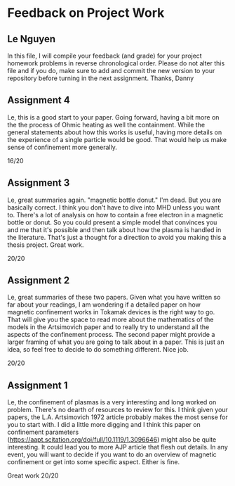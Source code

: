 # Feedback on Project Work
## Le Nguyen

In this file, I will compile your feedback (and grade) for your project homework problems in reverse chronological order. Please do not alter this file and if you do, make sure to add and commit the new version to your repository before turning in the next assignment. Thanks, Danny

## Assignment 4

Le, this is a good start to your paper. Going forward, having a bit more on the the process of Ohmic heating as well the containment. While the general statements about how this works is useful, having more details on the experience of a single particle would be good. That would help us make sense of confinement more generally.

16/20

## Assignment 3

Le, great summaries again. "magnetic bottle donut." I'm dead. But you are basically correct. I think you don't have to dive into MHD unless you want to. There's a lot of analysis on how to contain a free electron in a magnetic bottle or donut. So you could present a simple model that convinces you and me that it's possible and then talk about how the plasma is handled in the literature. That's just a thought  for a direction to avoid you making this a thesis project. Great work.

20/20

## Assignment 2

Le, great summaries of these two papers. Given what you have written so far about your readings, I am wondering if a detailed paper on how magnetic confinement works in Tokamak devices is the right way to go. That will give you the space to read more about the mathematics of the models in the Artsimovich paper and to really try to understand all the aspects of the confinement process.  The second paper might provide a larger framing of what you are going to talk about in a paper. This is just an idea, so feel free to decide to do something different. Nice job.

20/20

## Assignment 1

Le, the confinement of plasmas is a very interesting and long worked on problem. There's no dearth of resources to review for this. I think given your papers, the L.A. Artsimovich 1972 article probably makes the most sense for you to start with. I did a little more digging and I think this paper on confinement parameters (https://aapt.scitation.org/doi/full/10.1119/1.3096646) might also be quite interesting. It could lead you to more AJP article that flesh out details. In any event, you will want to decide if you want to do an overview of magnetic confinement or get into some specific aspect. Either is fine.

Great work
20/20
